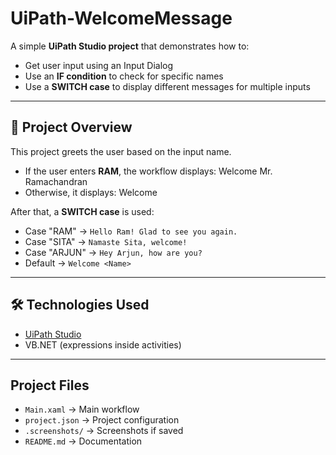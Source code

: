 # UiPath-WelcomeMessage

A simple **UiPath Studio project** that demonstrates how to:
- Get user input using an Input Dialog
- Use an **IF condition** to check for specific names
- Use a **SWITCH case** to display different messages for multiple inputs

---

## 🚀 Project Overview
This project greets the user based on the input name.

- If the user enters **RAM**, the workflow displays:
Welcome Mr. Ramachandran
- Otherwise, it displays:
Welcome <Name>


After that, a **SWITCH case** is used:
- Case "RAM" → `Hello Ram! Glad to see you again.`
- Case "SITA" → `Namaste Sita, welcome!`
- Case "ARJUN" → `Hey Arjun, how are you?`
- Default → `Welcome <Name>`

---

## 🛠️ Technologies Used
- [UiPath Studio](https://www.uipath.com/studio)  
- VB.NET (expressions inside activities)

---

## Project Files
- `Main.xaml` → Main workflow
- `project.json` → Project configuration
- `.screenshots/` → Screenshots if saved
- `README.md` → Documentation


